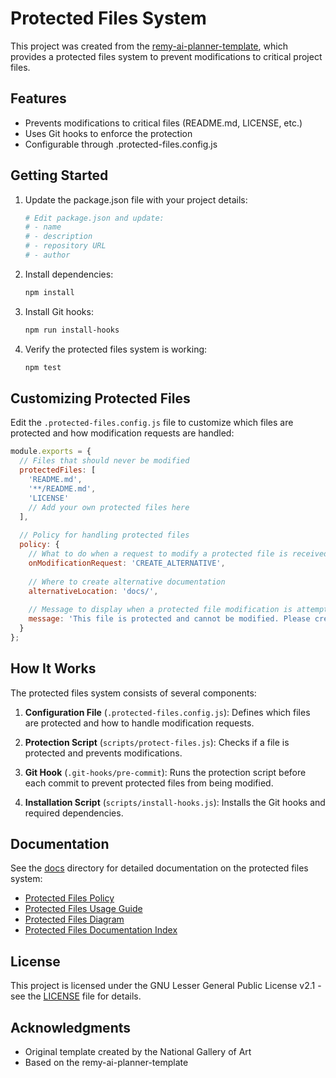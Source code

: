 # Protected Files System

This project was created from the [remy-ai-planner-template](https://github.com/OWNER/remy-ai-planner-template), which provides a protected files system to prevent modifications to critical project files.

## Features

- Prevents modifications to critical files (README.md, LICENSE, etc.)
- Uses Git hooks to enforce the protection
- Configurable through .protected-files.config.js

## Getting Started

1. Update the package.json file with your project details:
   ```bash
   # Edit package.json and update:
   # - name
   # - description
   # - repository URL
   # - author
   ```

2. Install dependencies:
   ```bash
   npm install
   ```

3. Install Git hooks:
   ```bash
   npm run install-hooks
   ```

4. Verify the protected files system is working:
   ```bash
   npm test
   ```

## Customizing Protected Files

Edit the `.protected-files.config.js` file to customize which files are protected and how modification requests are handled:

```javascript
module.exports = {
  // Files that should never be modified
  protectedFiles: [
    'README.md',
    '**/README.md',
    'LICENSE'
    // Add your own protected files here
  ],
  
  // Policy for handling protected files
  policy: {
    // What to do when a request to modify a protected file is received
    onModificationRequest: 'CREATE_ALTERNATIVE',
    
    // Where to create alternative documentation
    alternativeLocation: 'docs/',
    
    // Message to display when a protected file modification is attempted
    message: 'This file is protected and cannot be modified. Please create supplementary documentation in the docs/ directory instead.'
  }
};
```

## How It Works

The protected files system consists of several components:

1. **Configuration File** (`.protected-files.config.js`): Defines which files are protected and how to handle modification requests.

2. **Protection Script** (`scripts/protect-files.js`): Checks if a file is protected and prevents modifications.

3. **Git Hook** (`.git-hooks/pre-commit`): Runs the protection script before each commit to prevent protected files from being modified.

4. **Installation Script** (`scripts/install-hooks.js`): Installs the Git hooks and required dependencies.

## Documentation

See the [docs](./docs) directory for detailed documentation on the protected files system:

- [Protected Files Policy](./docs/protected-files-policy.md)
- [Protected Files Usage Guide](./docs/protected-files-usage.md)
- [Protected Files Diagram](./docs/protected-files-diagram.md)
- [Protected Files Documentation Index](./docs/protected-files-index.md)

## License

This project is licensed under the GNU Lesser General Public License v2.1 - see the [LICENSE](LICENSE) file for details.

## Acknowledgments

- Original template created by the National Gallery of Art
- Based on the remy-ai-planner-template
